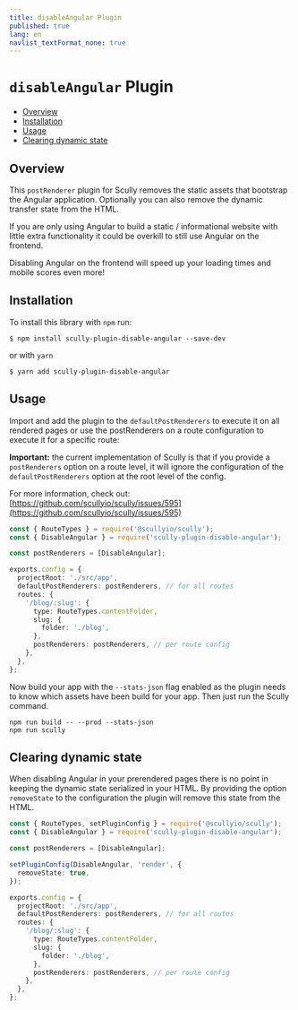 ```yaml
---
title: disableAngular Plugin
published: true
lang: en
navlist_textFormat_none: true
---
```


# `disableAngular` Plugin <!-- omit in toc -->

<div class="docs-link_table">
  <a class="repository" href="https://github.com/samvloeberghs/kwerri-oss/tree/master/projects/scully-plugin-disable-angular"></a>
</div>

<div class="docs-toc"></div>

- [Overview](#overview)
- [Installation](#installation)
- [Usage](#usage)
- [Clearing dynamic state](#clearing-dynamic-state)

## Overview

This `postRenderer` plugin for Scully removes the static assets that bootstrap the Angular application. Optionally you can also remove the dynamic transfer state from the HTML.

If you are only using Angular to build a static / informational website with little extra functionality it could be overkill to still use Angular on the frontend.

Disabling Angular on the frontend will speed up your loading times and mobile scores even more!

## Installation

To install this library with `npm` run:

```
$ npm install scully-plugin-disable-angular --save-dev
```

or with `yarn`

```
$ yarn add scully-plugin-disable-angular
```

## Usage

Import and add the plugin to the `defaultPostRenderers` to execute it on all rendered pages or use the postRenderers on a route configuration to execute it for a specific route:

**Important:** the current implementation of Scully is that if you provide a `postRenderers` option on a route level, it will ignore the configuration of the `defaultPostRenderers` option at the root level of the config.

For more information, check out: [https://github.com/scullyio/scully/issues/595](https://github.com/scullyio/scully/issues/595)

```typescript
const { RouteTypes } = require('@scullyio/scully');
const { DisableAngular } = require('scully-plugin-disable-angular');

const postRenderers = [DisableAngular];

exports.config = {
  projectRoot: './src/app',
  defaultPostRenderers: postRenderers, // for all routes
  routes: {
    '/blog/:slug': {
      type: RouteTypes.contentFolder,
      slug: {
        folder: './blog',
      },
      postRenderers: postRenderers, // per route config
    },
  },
};
```

Now build your app with the `--stats-json` flag enabled as the plugin needs to know which assets have been build for your app. Then just run the Scully command.

```
npm run build -- --prod --stats-json
npm run scully
```

## Clearing dynamic state

When disabling Angular in your prerendered pages there is no point in keeping the dynamic state serialized in your HTML. By providing the option `removeState` to the configuration the plugin will remove this state from the HTML.

```typescript
const { RouteTypes, setPluginConfig } = require('@scullyio/scully');
const { DisableAngular } = require('scully-plugin-disable-angular');

const postRenderers = [DisableAngular];

setPluginConfig(DisableAngular, 'render', {
  removeState: true,
});

exports.config = {
  projectRoot: './src/app',
  defaultPostRenderers: postRenderers, // for all routes
  routes: {
    '/blog/:slug': {
      type: RouteTypes.contentFolder,
      slug: {
        folder: './blog',
      },
      postRenderers: postRenderers, // per route config
    },
  },
};
```
